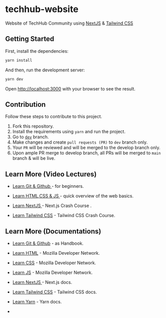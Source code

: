 # techhub-website

Website of TechHub Community using [NextJS](https://nextjs.org/) &amp; [Tailwind CSS](https://www.tailwindcss.com/)

## Getting Started

First, install the dependencies:

```bash
yarn install
```

And then, run the development server:

```bash
yarn dev
```

Open [http://localhost:3000](http://localhost:3000) with your browser to see the result.

## Contribution

Follow these steps to contribute to this project.

1. Fork this repository.
2. Install the requirements using `yarn` and run the project.
3. Go to [`dev`](
https://github.com/techhub-community/techhub-website/tree/dev) branch.
4. Make changes and create `pull requests (PR)` to `dev` branch only.
5. Your `PR` will be reviewed and will be merged to the develop branch only.
6. Upon ample PR merge to develop branch, all PRs will be merged to `main` branch & will be live.

## Learn More (Video Lectures)

- [Learn Git & Github ](https://www.youtube.com/watch?v=RGOj5yH7evk&t=296s) -  for beginners.

- [Learn HTML,CSS & JS ](https://www.youtube.com/watch?v=_GTMOmRrqkU) - quick overview of the web basics.

- [Learn NextJS ](https://www.youtube.com/watch?v=mTz0GXj8NN0) - Next.js Crash Course .


- [Learn Tailwind CSS](https://www.youtube.com/watch?v=UBOj6rqRUME&t=378s) - Tailwind CSS Crash Course.

## Learn More (Documentations)

- [Learn Git & Github](https://guides.github.com/introduction/git-handbook/) - as Handbook.

- [Learn HTML](https://developer.mozilla.org/en-US/docs/Web/HTML) - Mozilla Developer Network.

- [Learn CSS](https://developer.mozilla.org/en-US/docs/Web/CSS) - Mozilla Developer Network.

- [Learn JS](https://developer.mozilla.org/en-US/docs/Web/JS) - Mozilla Developer Network.

- [Learn NextJS ](https://nextjs.org/docs/getting-started) - Next.js docs.


- [Learn Tailwind CSS](https://tailwindcss.com/docs) - Tailwind CSS docs.

- [Learn Yarn](https://classic.yarnpkg.com/en/docs/) - Yarn docs.
- 
